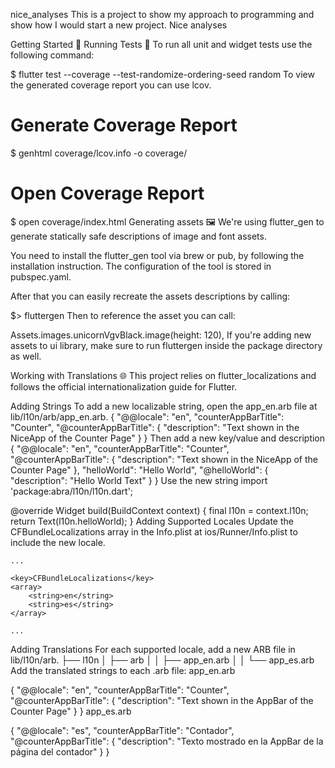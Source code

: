 nice_analyses
This is a project to show my approach to programming and show how I would start a new project. 
Nice analyses

Getting Started 🚀
Running Tests 🧪
To run all unit and widget tests use the following command:

$ flutter test --coverage --test-randomize-ordering-seed random
To view the generated coverage report you can use lcov.

# Generate Coverage Report
$ genhtml coverage/lcov.info -o coverage/

# Open Coverage Report
$ open coverage/index.html
Generating assets 🖼️
We're using flutter_gen to generate statically safe descriptions of image and font assets.

You need to install the flutter_gen tool via brew or pub, by following the installation instruction. The configuration of the tool is stored in pubspec.yaml.

After that you can easily recreate the assets descriptions by calling:

$> fluttergen
Then to reference the asset you can call:

Assets.images.unicornVgvBlack.image(height: 120),
If you're adding new assets to ui library, make sure to run fluttergen inside the package directory as well.

Working with Translations 🌐
This project relies on flutter_localizations and follows the official internationalization guide for Flutter.

Adding Strings
To add a new localizable string, open the app_en.arb file at lib/l10n/arb/app_en.arb.
{
    "@@locale": "en",
    "counterAppBarTitle": "Counter",
    "@counterAppBarTitle": {
        "description": "Text shown in the NiceApp of the Counter Page"
    }
}
Then add a new key/value and description
{
    "@@locale": "en",
    "counterAppBarTitle": "Counter",
    "@counterAppBarTitle": {
        "description": "Text shown in the NiceApp of the Counter Page"
    },
    "helloWorld": "Hello World",
    "@helloWorld": {
        "description": "Hello World Text"
    }
}
Use the new string
import 'package:abra/l10n/l10n.dart';

@override
Widget build(BuildContext context) {
  final l10n = context.l10n;
  return Text(l10n.helloWorld);
}
Adding Supported Locales
Update the CFBundleLocalizations array in the Info.plist at ios/Runner/Info.plist to include the new locale.

    ...

    <key>CFBundleLocalizations</key>
	<array>
		<string>en</string>
		<string>es</string>
	</array>

    ...
Adding Translations
For each supported locale, add a new ARB file in lib/l10n/arb.
├── l10n
│   ├── arb
│   │   ├── app_en.arb
│   │   └── app_es.arb
Add the translated strings to each .arb file:
app_en.arb

{
    "@@locale": "en",
    "counterAppBarTitle": "Counter",
    "@counterAppBarTitle": {
        "description": "Text shown in the AppBar of the Counter Page"
    }
}
app_es.arb

{
    "@@locale": "es",
    "counterAppBarTitle": "Contador",
    "@counterAppBarTitle": {
        "description": "Texto mostrado en la AppBar de la página del contador"
    }
}

